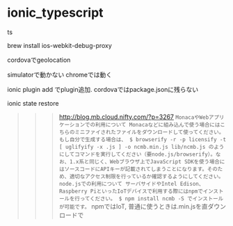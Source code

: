 # ionic_typescript
ts


brew install ios-webkit-debug-proxy

cordovaでgeolocation
<meta http-equiv="Content-Security-Policy" content="default-src *; script-src 'self' 'unsafe-inline' 'unsafe-eval' *; style-src  'self' 'unsafe-inline' *">

simulatorで動かない
chromeでは動く

ionic plugin add
でplugin追加. cordovaではpackage.jsonに残らない

ionic state restore

>>> http://blog.mb.cloud.nifty.com/?p=3267
``
MonacaやWebアプリケーションでの利用について
Monacaなどに組み込んで使う場合にはこちらのミニファイされたファイルをダウンロードして使ってください。もし自分で生成する場合は、
$ browserify -r -p licensify -t [ uglifyify -x .js ] -o ncmb.min.js lib/ncmb.js
のようにしてコマンドを実行してください（要node.js/browserify）。なお、1.x系と同じく、Webブラウザ上でJavaScript SDKを使う場合にはソースコードにAPIキーが記載されてしまうことになります。そのため、適切なアクセス制限を行っているか確認するようにしてください。
node.jsでの利用について
サーバサイドやIntel Edison、Raspberry PiといったIoTデバイスで利用する際にはnpmでインストールを行ってください。
$ npm install ncmb -S
でインストールが可能です。
``
npmではIoT, 普通に使うときは.min.jsを直ダウンロードで
